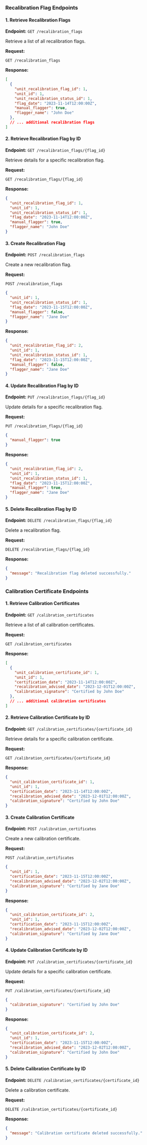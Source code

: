 ### Recalibration Flag Endpoints

#### 1. Retrieve Recalibration Flags

**Endpoint:** `GET /recalibration_flags`

Retrieve a list of all recalibration flags.

**Request:**

```plaintext
GET /recalibration_flags
```

**Response:**

```json
[
  {
    "unit_recalibration_flag_id": 1,
    "unit_id": 1,
    "unit_recalibration_status_id": 1,
    "flag_date": "2023-11-14T12:00:00Z",
    "manual_flagger": true,
    "flagger_name": "John Doe"
  },
  // ... additional recalibration flags
]
```

#### 2. Retrieve Recalibration Flag by ID

**Endpoint:** `GET /recalibration_flags/{flag_id}`

Retrieve details for a specific recalibration flag.

**Request:**

```plaintext
GET /recalibration_flags/{flag_id}
```

**Response:**

```json
{
  "unit_recalibration_flag_id": 1,
  "unit_id": 1,
  "unit_recalibration_status_id": 1,
  "flag_date": "2023-11-14T12:00:00Z",
  "manual_flagger": true,
  "flagger_name": "John Doe"
}
```

#### 3. Create Recalibration Flag

**Endpoint:** `POST /recalibration_flags`

Create a new recalibration flag.

**Request:**

```plaintext
POST /recalibration_flags
```

```json
{
  "unit_id": 1,
  "unit_recalibration_status_id": 1,
  "flag_date": "2023-11-15T12:00:00Z",
  "manual_flagger": false,
  "flagger_name": "Jane Doe"
}
```

**Response:**

```json
{
  "unit_recalibration_flag_id": 2,
  "unit_id": 1,
  "unit_recalibration_status_id": 1,
  "flag_date": "2023-11-15T12:00:00Z",
  "manual_flagger": false,
  "flagger_name": "Jane Doe"
}
```

#### 4. Update Recalibration Flag by ID

**Endpoint:** `PUT /recalibration_flags/{flag_id}`

Update details for a specific recalibration flag.

**Request:**

```plaintext
PUT /recalibration_flags/{flag_id}
```

```json
{
  "manual_flagger": true
}
```

**Response:**

```json
{
  "unit_recalibration_flag_id": 2,
  "unit_id": 1,
  "unit_recalibration_status_id": 1,
  "flag_date": "2023-11-15T12:00:00Z",
  "manual_flagger": true,
  "flagger_name": "Jane Doe"
}
```

#### 5. Delete Recalibration Flag by ID

**Endpoint:** `DELETE /recalibration_flags/{flag_id}`

Delete a recalibration flag.

**Request:**

```plaintext
DELETE /recalibration_flags/{flag_id}
```

**Response:**

```json
{
  "message": "Recalibration flag deleted successfully."
}
```

### Calibration Certificate Endpoints

#### 1. Retrieve Calibration Certificates

**Endpoint:** `GET /calibration_certificates`

Retrieve a list of all calibration certificates.

**Request:**

```plaintext
GET /calibration_certificates
```

**Response:**

```json
[
  {
    "unit_calibration_certificate_id": 1,
    "unit_id": 1,
    "certification_date": "2023-11-14T12:00:00Z",
    "recalibration_advised_date": "2023-12-01T12:00:00Z",
    "calibration_signature": "Certified by John Doe"
  },
  // ... additional calibration certificates
]
```

#### 2. Retrieve Calibration Certificate by ID

**Endpoint:** `GET /calibration_certificates/{certificate_id}`

Retrieve details for a specific calibration certificate.

**Request:**

```plaintext
GET /calibration_certificates/{certificate_id}
```

**Response:**

```json
{
  "unit_calibration_certificate_id": 1,
  "unit_id": 1,
  "certification_date": "2023-11-14T12:00:00Z",
  "recalibration_advised_date": "2023-12-01T12:00:00Z",
  "calibration_signature": "Certified by John Doe"
}
```

#### 3. Create Calibration Certificate

**Endpoint:** `POST /calibration_certificates`

Create a new calibration certificate.

**Request:**

```plaintext
POST /calibration_certificates
```

```json
{
  "unit_id": 1,
  "certification_date": "2023-11-15T12:00:00Z",
  "recalibration_advised_date": "2023-12-02T12:00:00Z",
  "calibration_signature": "Certified by Jane Doe"
}
```

**Response:**

```json
{
  "unit_calibration_certificate_id": 2,
  "unit_id": 1,
  "certification_date": "2023-11-15T12:00:00Z",
  "recalibration_advised_date": "2023-12-02T12:00:00Z",
  "calibration_signature": "Certified by Jane Doe"
}
```

#### 4. Update Calibration Certificate by ID

**Endpoint:** `PUT /calibration_certificates/{certificate_id}`

Update details for a specific calibration certificate.

**Request:**

```plaintext
PUT /calibration_certificates/{certificate_id}
```

```json
{
  "calibration_signature": "Certified by John Doe"
}
```

**Response:**

```json
{
  "unit_calibration_certificate_id": 2,
  "unit_id": 1,
  "certification_date": "2023-11-15T12:00:00Z",
  "recalibration_advised_date": "2023-12-02T12:00:00Z",
  "calibration_signature": "Certified by John Doe"
}
```

#### 5. Delete Calibration Certificate by ID

**Endpoint:** `DELETE /calibration_certificates/{certificate_id}`

Delete a calibration certificate.

**Request:**

```plaintext
DELETE /calibration_certificates/{certificate_id}
```

**Response:**

```json
{
  "message": "Calibration certificate deleted successfully."
}
```
